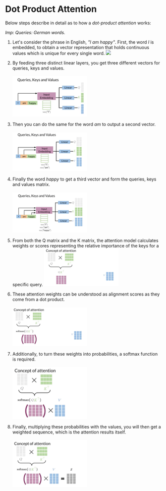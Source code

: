 # Dot Product Attention

Below steps describe in detail as to how a *dot-product attention* works:

*Imp: Queries: German words.*

1. Let's consider the phrase in English, *"I am happy"*. 
First, the word *I* is embedded, to obtain a vector representation that holds continuous values which is unique for every single word.
<img src="../images/1.step - 1.png" width="50%"></img><br>

2. By feeding three distinct linear layers, you get three different vectors for queries, keys and values.<br><br>
<img src="../images/8. step - 2.png" width="50%"></img><br>

3. Then you can do the same for the word *am* to output a second vector. <br><br>
<img src="../images/9. step - 3.png" width="50%"></img><br>

4. Finally the word *happy* to get a third vector and form the queries, keys and values matrix.<br><br>
<img src="../images/10. step - 4.png" width="50%"></img><br>

5. From both the Q matrix and the K matrix, the attention model calculates weights or scores representing the relative importance of the keys for a specific query.
<img src="../images/11. step - 5.png" width="50%"></img><br>

6. These attention weights can be understood as alignment scores as they come from a dot product. <br><br>
<img src="../images/12. step - 6.png" width="50%"></img><br>

7. Additionally, to turn these weights into probabilities, a softmax function is required.<br><br>
<img src="../images/13. step - 7.png" width="50%"></img><br>

7. Finally, multiplying these probabilities with the values, you will then get a weighted sequence, which is the attention results itself.<br><br>
<img src="../images/14. step - 8.png" width="50%"></img><br>


